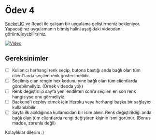 # Ödev 4

[Socket.IO](https://socket.io/) ve React ile çalışan bir uygulama geliştirmeniz bekleniyor. Yapacağınız uygulamanın bitmiş halini aşağıdaki videodan görüntüleyebilirsiniz.

[![Video](https://img.youtube.com/vi/5J9SKJcN_AU/0.jpg)](https://www.youtube.com/watch?v=5J9SKJcN_AU)


## Gereksinimler

- [ ] Kullanıcı herhangi renk seçip, butona bastığı anda bağlı olan tüm client'larda seçilen renk gösterilmelidir.
- [ ] Seçilmiş olan rengin hex kodunu yine bağlı olan tüm clientlarda görebilmeliyiz. (Örnek videoda yok)
- [ ] Renk değiştirilip sayfa yenilendikten sonra seçilen en son renk hangisiyse onu görmeliyiz.
- [ ] Backend'i deploy etmek için [Heroku](heroku.com) veya herhangi başka bir sağlayıcı kullanılabilir.
- [ ] Sayfa ilk açıldığında kullanıcıdan bir isim alınır. Renk değiştirildiği anda bağlı olan tüm clientlarda rengi değiştiren kişinin ismi görünür. (Bonus madde, zorunlu değil)

Kolaylıklar dilerim :)